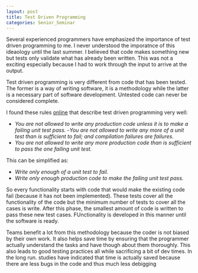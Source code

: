 ```yaml
---
layout: post
title: Test Driven Programming
categories: Senior_Seminar
---
```

Several experienced programmers have emphasized the importance of test driven programming to me. I never understood the imporatnce of this ideaology until the last summer. I believed that code makes something new but tests only validate what has already been written. This was not a exciting especially because I had to work through the input to arrive at the output.

Test driven programming is very different from code that has been tested. The former is a way of writing software, it is a methodology while the latter is a necessary part of software development. Untested code can never be considered complete.

I found these rules [online](https://medium.freecodecamp.org/test-driven-development-what-it-is-and-what-it-is-not-41fa6bca02a2) that describe test driven programming very well:

  - *You are not allowed to write any production code unless it is to make a failing unit test pass.*
  -*You are not allowed to write any more of a unit test than is sufficient to fail; and compilation failures are failures.*
  - *You are not allowed to write any more production code than is sufficient to pass the one failing unit test.*

This can be simplified as:

- *Write only enough of a unit test to fail.*
- *Write only enough production code to make the failing unit test pass.*

So every functionality starts with code that would make the existing code fail (because it has not been implemented). These tests cover all the functionality of the code but the minimum number of tests to cover all the cases is write. After this phase, the smallest amount of code is written to pass these new test cases. FUnctionality is developed in this manner until the software is ready.

Teams benefit a lot from this methodology because the coder is not biased by their own work. It also helps save time by ensuring that the programmer actually understand the tasks and have though about them thoroughly. This also leads to good testing practices all while sacrificing a bit of dev times. In the long run. studies have indicated that time is actually saved because there are less bugs in the code and thus much less debigging
